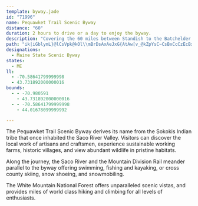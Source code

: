 ```yaml
---
template: byway.jade
id: "71996"
name: Pequawket Trail Scenic Byway
distance: "60"
duration: 2 hours to drive or a day to enjoy the byway.
description: "Covering the 60 miles between Standish to the Batchelder's Grant-Gilead line, Pequawket Trail Scenic Byway travels through scenic western Maine towns."
path: "ik|iGblymL}@lCsVpk@kOl\\mBrDsAxAeJxG{AtAw[v_@kZpYsC~CsBxCcCzEcBxE}FvV_BxFcB`EsAfCsBvCoBzBqh@rk@iU~SgWtTgGlE_Bz@sF|AsARkHj@uId@yCZu@RcWxJ{W|KsDpBoC`CyOfQ}Ux[yA~Bu@zAgGlPaHhT_@rA_@rCYzEBbYEpB]nKYtCw@vD_BbEoEpIgCvFcBhEcEvLqHbUyXzx@uIfYm@|Bg@rEMzDCrFBtDLpFhDtn@PnF?rFQdJClFv@pVT|Db@hFvGhf@`AtIVpDtAj^HfEDvSYvDeB|LSlCO~DBlFz@`PApEOxB]bCy@`DgGjQeB|FuAhHqBlNoArFaB|C}_@rl@uDdG{A~BcBrBy@x@cFrD{IbGuLnHgKjGaBl@kAp@{KzHoAf@qAXoQrBsIv@qFdAgCx@{UvJkE|BuCnBgPdMeEtEaF`I_BpBiBxA{DnBiVdJmElAmBR{BDaE]aIaCcF_AiCS}DCcCJqEhA_DlBaAfAu@lAy@`BeBvEgEvNyDnLs@jBc@x@cClCyAjAuNzEiCp@mEp@yCBgCG_L{Cq@?i@JaHvDoAvA_D~Ew@lBy@tGYd@[^}DxBgErCwItHgCfByCxCu@~@cPjZaJfMmF|LsErNw@~Ae@r@iEdEcDvDcOvXmCbGyQtf@mI`RuN~YiElHmE`FeBxAmLlHmGnCgCp@}HxAiErBmDdDiBlCkInOaJnQsUdc@kJbRmJ`Q}@zBeBzEeJx_@wIn_@_AzCmBrDsAxAwBjBqAl@yaAhXae@hReD`DeCfDsAvBsAfD_CnEsBvByAx@_N|FuJdF_DpBiA|@oKvMiBnCcF`JyBrEgUro@{FhNuC`G{MbSaInKqKlKgHtG}B~AiLlEeB`AoBbB_MzOsBtC}AdBkCnBqDjAcGAuEXeCnAcCpBmFtFoBlC}ClCgXrP}XjWeNzMeKrLoAhByQj[qFvHwHhMsBrGuAbJqGzu@y@hG}AxEu@jB{Mld@uA~CuFbP"
designations: 
  - Maine State Scenic Byway
states: 
  - ME
ll: 
  - -70.58641799999998
  - 43.731892000000016
bounds: 
  - - -70.980591
    - 43.731892000000016
  - - -70.58641799999998
    - 44.01678099999992

---
```


The Pequawket Trail Scenic Byway derives its name from the Sokokis Indian tribe that once inhabited the Saco River Valley. Visitors can discover the local work of artisans and craftsmen, experience sustainable working farms, historic villages, and view abundant wildlife in pristine habitats. 

Along the journey, the Saco River and the Mountain Division Rail meander parallel to the byway offering swimming, fishing and kayaking, or cross county skiing, snow shoeing, and snowmobiling. 

The White Mountain National Forest offers unparalleled scenic vistas, and provides miles of world class hiking and climbing for all levels of enthusiasts.
